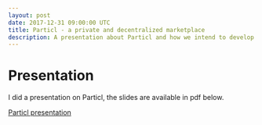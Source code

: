 ```yaml
---
layout: post
date: 2017-12-31 09:00:00 UTC
title: Particl - a private and decentralized marketplace
description: A presentation about Particl and how we intend to develop a more private and decentralized marketplace for the world.
---
```



# Presentation

I did a presentation on Particl, the slides are available in pdf below.

[Particl presentation](/res/particl.pdf)
